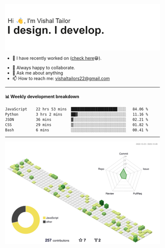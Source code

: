 ![Hi, I'm Vishal Tailor. I design. I develop.](https://github.com/vishaltailors/vishaltailors/blob/main/header.png?raw=true)

- 🔭 I have recently worked on ([check here](https://vishaltailor.com)😁).
<!-- - 🎦 Currently watching: JavaScript: The Hard Parts By Will Sentance. -->
- 👯 Always happy to collaborate.
- 💬 Ask me about anything
- 📫 How to reach me: <a href="mailto:vishaltailors22@gmail.com">vishaltailors22@gmail.com</a>

<hr /> 
<h4>📊 Weekly development breakdown</h4>
<!--START_SECTION:waka-->

```txt
JavaScript    22 hrs 53 mins  █████████████████████░░░░   84.06 %
Python        3 hrs 2 mins    ██▓░░░░░░░░░░░░░░░░░░░░░░   11.16 %
JSON          36 mins         ▓░░░░░░░░░░░░░░░░░░░░░░░░   02.21 %
CSS           29 mins         ▒░░░░░░░░░░░░░░░░░░░░░░░░   01.82 %
Bash          6 mins          ░░░░░░░░░░░░░░░░░░░░░░░░░   00.41 %
```

<!--END_SECTION:waka-->
<hr /> 

![](./profile-3d-contrib/profile-green-animate.svg)
